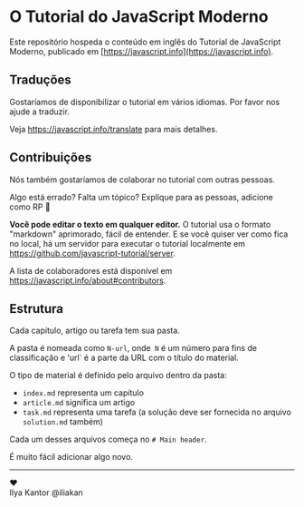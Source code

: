 # O Tutorial do JavaScript Moderno

Este repositório hospeda o conteúdo em inglês do Tutorial de JavaScript Moderno, publicado em [https://javascript.info](https://javascript.info).

## Traduções

Gostaríamos de disponibilizar o tutorial em vários idiomas. Por favor nos ajude a traduzir.

Veja <https://javascript.info/translate> para mais detalhes.

## Contribuições

Nós também gostaríamos de colaborar no tutorial com outras pessoas.

Algo está errado? Falta um tópico? Explique para as pessoas, adicione como RP 👏

**Você pode editar o texto em qualquer editor.** O tutorial usa o formato "markdown" aprimorado, fácil de entender. E se você quiser ver como fica no local, há um servidor para executar o tutorial localmente em <https://github.com/javascript-tutorial/server>.  

A lista de colaboradores está disponível em <https://javascript.info/about#contributors>.

## Estrutura

Cada capítulo, artigo ou tarefa tem sua pasta.

A pasta é nomeada como `N-url`, onde` N` é um número para fins de classificação e ʻurl` é a parte da URL com o título do material.

O tipo de material é definido pelo arquivo dentro da pasta:

  - `index.md` representa um capítulo
  - `article.md` significa um artigo
  - `task.md` representa uma tarefa (a solução deve ser fornecida no arquivo `solution.md` também)

Cada um desses arquivos começa no `# Main header`.

É muito fácil adicionar algo novo.

---
♥  
Ilya Kantor @iliakan
